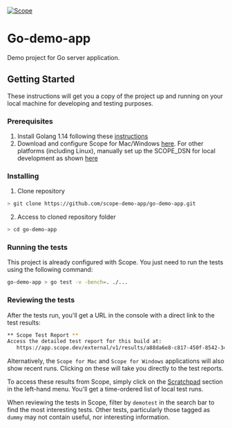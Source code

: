 [![Scope](https://app.scope.dev/api/badge/60ad0de8-5573-44d7-aa74-3af9d588913e/default)](https://app.scope.dev/external/v1/inspect/f0a213f0-b550-4bb0-a651-c1d5b9eff041/60ad0de8-5573-44d7-aa74-3af9d588913e/default)

# Go-demo-app

Demo project for Go server application.

## Getting Started

These instructions will get you a copy of the project up and running on your local machine for developing and testing purposes.

### Prerequisites

1. Install Golang 1.14 following these [instructions](https://golang.org/doc/install)
2. Download and configure Scope for Mac/Windows [here](https://app.scope.dev/local-dev/instructions). For other platforms (including Linux), manually set up the SCOPE_DSN for local development as shown [here](https://app.scope.dev/local-dev/manual-setup)

### Installing

1. Clone repository
```bash
> git clone https://github.com/scope-demo-app/go-demo-app.git
```

2. Access to cloned repository folder
```bash
> cd go-demo-app
```

### Running the tests

This project is already configured with Scope. You just need to run the tests using the following command:

```bash
go-demo-app > go test -v -bench=. ./...
```

### Reviewing the tests

After the tests run, you'll get a URL in the console with a direct link to the test results:

```bash
** Scope Test Report **
Access the detailed test report for this build at:
   https://app.scope.dev/external/v1/results/a88da6e8-c817-450f-8542-340aa3143d0a
```

Alternatively, the `Scope for Mac` and `Scope for Windows` applications will also show recent runs. Clicking on these will take you directly to the test reports. 

To access these results from Scope, simply click on the [Scratchpad](https://app.scope.dev/local-dev/) section in the left-hand menu. You'll get a time-ordered list of local test runs. 

When reviewing the tests in Scope, filter by `demotest` in the search bar to find the most interesting tests. Other tests, particularly those tagged as `dummy` may not contain useful, nor interesting information.
